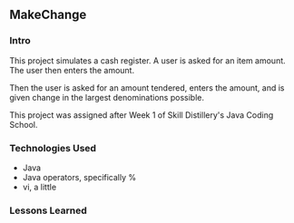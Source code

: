 ## MakeChange

### Intro
This project simulates a cash register.  A user is asked for an item amount.
The user then enters the amount.

Then the user is asked for an amount
tendered, enters the amount, and is given change in the largest
denominations possible.

This project was assigned after Week 1 of Skill Distillery's Java Coding
School.

### Technologies Used
* Java
* Java operators, specifically %
* vi, a little

### Lessons Learned
